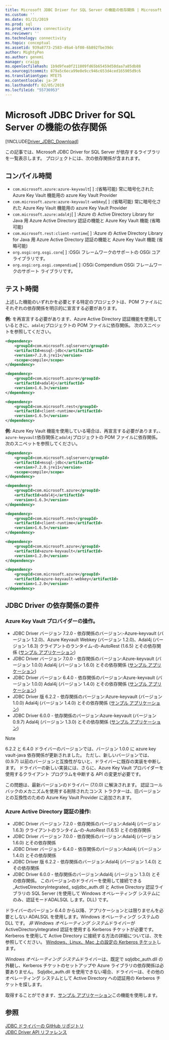 ```yaml
---
title: Microsoft JDBC Driver for SQL Server の機能の依存関係 | Microsoft Docs
ms.custom: ''
ms.date: 01/21/2019
ms.prod: sql
ms.prod_service: connectivity
ms.reviewer: ''
ms.technology: connectivity
ms.topic: conceptual
ms.assetid: 939a8773-2583-49a4-bf00-6b892fbe39dc
author: MightyPen
ms.author: genemi
manager: craigg
ms.openlocfilehash: 1b9d9fea0f211809fd65b65459d50daa7a85db88
ms.sourcegitcommit: 879a5c6eca99e0e9cc946c653d4ced165905d9c6
ms.translationtype: MTE75
ms.contentlocale: ja-JP
ms.lasthandoff: 02/05/2019
ms.locfileid: "55736953"
---
```

# <a name="feature-dependencies-of-the-microsoft-jdbc-driver-for-sql-server"></a>Microsoft JDBC Driver for SQL Server の機能の依存関係

[!INCLUDE[Driver_JDBC_Download](../../includes/driver_jdbc_download.md)]

この記事では、Microsoft JDBC Driver for SQL Server が依存するライブラリを一覧表示します。 プロジェクトには、次の依存関係が含まれます。

## <a name="compile-time"></a>コンパイル時間

 - `com.microsoft.azure:azure-keyvault`[ ] :(省略可能) 常に暗号化された Azure Key Vault 機能用の azure Key Vault Provider
 - `com.microsoft.azure:azure-keyvault-webkey`[ ] :(省略可能) 常に暗号化された Azure Key Vault 機能用の azure Key Vault Provider
 - `com.microsoft.azure:adal4j`[ ] :Azure の Active Directory Library for Java 用 Azure Active Directory 認証の機能と Azure Key Vault 機能 (省略可能)
 - `com.microsoft.rest:client-runtime`[ ] :Azure の Active Directory Library for Java 用 Azure Active Directory 認証の機能と Azure Key Vault 機能 (省略可能)
- `org.osgi:org.osgi.core`[ ] :OSGi フレームワークのサポートの OSGi コア ライブラリです。
- `org.osgi:org.osgi.compendium`[ ] :OSGi Compendium OSGi フレームワークのサポート ライブラリです。

## <a name="test-time"></a>テスト時間

上述した機能のいずれかを必要とする特定のプロジェクトは、POM ファイルにそれぞれの依存関係を明示的に宣言する必要があります。

**例:** を再宣言する必要があります、Azure Active Directory 認証機能を使用しているときに、`adal4j`プロジェクトの POM ファイルに依存関係。 次のスニペットを参照してください。

```xml
<dependency>
    <groupId>com.microsoft.sqlserver</groupId>
    <artifactId>mssql-jdbc</artifactId>
    <version>7.2.0.jre11</version>
    <scope>compile</scope>
</dependency>

<dependency>
    <groupId>com.microsoft.azure</groupId>
    <artifactId>adal4j</artifactId>
    <version>1.6.3</version>
</dependency>

<dependency>
    <groupId>com.microsoft.rest</groupId>
    <artifactId>client-runtime</artifactId>
    <version>1.6.5</version>
</dependency>
```

**例:** Azure Key Vault 機能を使用している場合は、再宣言する必要があります。、`azure-keyvault`依存関係と`adal4j`プロジェクトの POM ファイルに依存関係。 次のスニペットを参照してください。

```xml
<dependency>
    <groupId>com.microsoft.sqlserver</groupId>
    <artifactId>mssql-jdbc</artifactId>
    <version>7.2.0.jre11</version>
    <scope>compile</scope>
</dependency>

<dependency>
    <groupId>com.microsoft.azure</groupId>
    <artifactId>adal4j</artifactId>
    <version>1.6.3</version>
</dependency>

<dependency>
    <groupId>com.microsoft.rest</groupId>
    <artifactId>client-runtime</artifactId>
    <version>1.6.5</version>
</dependency>

<dependency>
    <groupId>com.microsoft.azure</groupId>
    <artifactId>azure-keyvault</artifactId>
    <version>1.2.0</version>
</dependency>

<dependency>
    <groupId>com.microsoft.azure</groupId>
    <artifactId>azure-keyvault-webkey</artifactId>
    <version>1.2.0</version>
</dependency>
```

## <a name="dependency-requirements-for-the-jdbc-driver"></a>JDBC Driver の依存関係の要件

### <a name="working-with-the-azure-key-vault-provider"></a>Azure Key Vault プロバイダーの操作。

- JDBC Driver バージョン 7.2.0 - 依存関係のバージョン:-Azure-keyvault (バージョン 1.2.0)、Azure Keyvault Webkey (バージョン 1.2.0)、Adal4j (バージョン 1.6.3) クライアントのランタイム-の-AutoRest (1.6.5) とその依存関係 ([サンプル アプリケーション](../../connect/jdbc/azure-key-vault-sample.md))
- JDBC Driver バージョン 7.0.0 - 依存関係のバージョン:Azure-keyvault (バージョン 1.0.0) Adal4j (バージョン 1.6.0) とその依存関係 ([サンプル アプリケーション](../../connect/jdbc/azure-key-vault-sample.md))
- JDBC Driver バージョン 6.4.0 - 依存関係のバージョン:Azure-keyvault (バージョン 1.0.0) Adal4j (バージョン 1.4.0) とその依存関係 ([サンプル アプリケーション](../../connect/jdbc/azure-key-vault-sample-version-6.2.2.md))
- JDBC Driver 版 6.2.2 - 依存関係のバージョン:Azure-keyvault (バージョン 1.0.0) Adal4j (バージョン 1.4.0) とその依存関係 ([サンプル アプリケーション](../../connect/jdbc/azure-key-vault-sample-version-6.2.2.md))
- JDBC Driver 6.0.0 - 依存関係のバージョン:Azure-keyvault (バージョン 0.9.7) Adal4j (バージョン 1.3.0) とその依存関係 ([サンプル アプリケーション](../../connect/jdbc/azure-key-vault-sample-version-6.0.0.md))

> [!NOTE]
> 6.2.2 と 6.4.0 ドライバーのバージョンでは、バージョン 1.0.0 に azure key vault-java 依存関係が更新されました。 ただし、新しいバージョンでは、(0.9.7) 以前のバージョンと互換性がないと、ドライバーに既存の実装を中断します。 ドライバーの新しい実装には、さらに、Azure Key Vault プロバイダーを使用するクライアント プログラムを中断する API の変更が必要です。
>
> この問題は、最新バージョンのドライバー (7.0.0) に解決されます。 認証コールバックのメカニズムを使用する削除されたコンス トラクターは、旧バージョンとの互換性のための Azure Key Vault Provider に追加されます。

### <a name="working-with-azure-active-directory-authentication"></a>Azure Active Directory 認証の操作:

- JDBC Driver バージョン 7.2.0 - 依存関係のバージョン:Adal4j (バージョン 1.6.3) クライアントのランタイム-の-AutoRest (1.6.5) とその依存関係
- JDBC Driver バージョン 7.0.0 - 依存関係のバージョン:Adal4j (バージョン 1.6.0) とその依存関係
- JDBC Driver バージョン 6.4.0 - 依存関係のバージョン:Adal4j (バージョン 1.4.0) とその依存関係
- JDBC Driver 版 6.2.2 - 依存関係のバージョン:Adal4j (バージョン 1.4.0) とその依存関係
- JDBC Driver 6.0.0 - 依存関係のバージョン:Adal4j (バージョン 1.3.0) とその依存関係。 このバージョンのドライバーを使用して接続できる_ActiveDirectoryIntegrated_ sqljdbc_auth.dll と Active Directory 認証ライブラリの SQL Server (を使用して Windows オペレーティング システムにのみ、認証モードADALSQL します。DLL) です。

ドライバーのバージョン 6.4.0 から以降、アプリケーションとは限りませんを必要としない ADALSQL を使用します。Windows オペレーティング システムの DLL です。 *非 Windows オペレーティング システム*ドライバーが ActiveDirectoryIntegrated 認証を使用する Kerberos チケットが必要です。 Kerberos を使用して Active Directory に接続する方法の詳細については、次を参照してください。 [Windows、Linux、Mac 上の設定の Kerberos チケット](https://docs.microsoft.com/sql/connect/jdbc/connecting-using-azure-active-directory-authentication#set-kerberos-ticket-on-windows-linux-and-mac)します。

*Windows オペレーティング システム*ドライバーは、既定で sqljdbc_auth.dll の外観し、Kerberos チケットのセットアップや Azure ライブラリの依存関係は必要ありません。 Sqljdbc_auth.dll を使用できない場合、ドライバーは、その他のオペレーティング システムとして Active Directory への認証用の Kerberos チケットを探します。

取得することができます、[サンプル アプリケーション](../../connect/jdbc/connecting-using-azure-active-directory-authentication.md)この機能を使用します。

## <a name="see-also"></a>参照

[JDBC ドライバーの GitHub リポジトリ](https://github.com/microsoft/mssql-jdbc)  
 [JDBC Driver API リファレンス](../../connect/jdbc/reference/jdbc-driver-api-reference.md)
